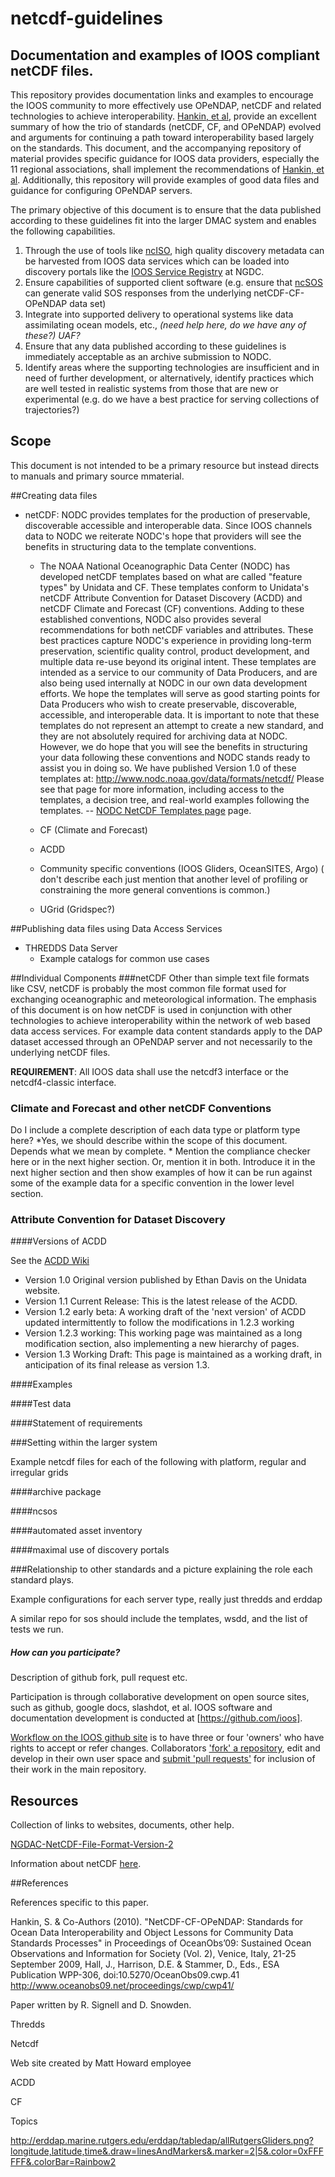 netcdf-guidelines
=================

## Documentation and examples of IOOS compliant netCDF files.

This repository provides documentation links and examples to encourage the
IOOS community to more effectively use OPeNDAP, netCDF and related
technologies to achieve interoperability.  [Hankin, et
al](http://www.oceanobs09.net/proceedings/cwp/cwp41/), provide an excellent
summary of how the trio of standards (netCDF, CF, and OPeNDAP) evolved and
arguments for continuing a path toward interoperability based largely on
the standards. This document, and the accompanying repository of material
provides specific guidance for IOOS data providers, especially the 11
regional associations, shall implement the recommendations of [Hankin, et
al](http://www.oceanobs09.net/proceedings/cwp/cwp41/). Additionally, this
repository will provide examples of good data files and guidance for
configuring OPeNDAP servers. 

The primary objective of this document is to ensure that the data published
according to these guidelines fit into the larger DMAC system and enables
the following capabilities.

1. Through the use of tools like
[ncISO](http://www.ngdc.noaa.gov/eds/tds/), high quality discovery metadata
can be harvested from IOOS data services which can be loaded into discovery
portals like the [IOOS Service
Registry](https://geo-ide.noaa.gov/wiki/index.php?title=ESRI_Geoportal#IOOS_WAFs)
at NGDC.
2. Ensure capabilities of supported client software (e.g. ensure that
[ncSOS](https://github.com/asascience-open/ncSOS/wiki) can generate valid
SOS responses from the underlying netCDF-CF-OPeNDAP data set)
3. Integrate into supported delivery to operational systems like data assimilating ocean models, etc., *(need help here, do we have any of these?) UAF?*
4. Ensure that any data published according to these guidelines is
immediately acceptable as an archive submission to NODC.
5. Identify areas where the supporting technologies are insufficient and in
need of further development, or alternatively, identify practices which are
well tested in realistic systems from those that are new or experimental
(e.g. do we have a best practice for serving collections of trajectories?)

## Scope

This document is not intended to be a primary resource but instead directs
to manuals and primary  source mmaterial. 


##Creating data files
* netCDF: NODC provides templates for the production of preservable, discoverable accessible and interoperable data. 
Since IOOS channels data to NODC we reiterate NODC's hope that providers will see the benefits in structuring data to the template conventions.

   - The NOAA National Oceanographic Data Center (NODC) has developed netCDF templates based on what are called "feature types" by Unidata and CF. These templates conform to Unidata's netCDF Attribute Convention for Dataset Discovery (ACDD) and netCDF Climate and Forecast (CF) conventions. Adding to these established conventions, NODC also provides several recommendations for both netCDF variables and attributes. These best practices capture NODC's experience in providing long-term preservation, scientific quality control, product development, and multiple data re-use beyond its original intent.
These templates are intended as a service to our community of Data Producers, and are also being used internally at NODC in our own data development efforts. We hope the templates will serve as good starting points for Data Producers who wish to create preservable, discoverable, accessible, and interoperable data. It is important to note that these templates do not represent an attempt to create a new standard, and they are not absolutely required for archiving data at NODC. However, we do hope that you will see the benefits in structuring your data following these conventions and NODC stands ready to assist you in doing so.
We have published Version 1.0 of these templates at: http://www.nodc.noaa.gov/data/formats/netcdf/ Please see that page for more information, including access to the templates, a decision tree, and real-world examples following the templates. -- [NODC NetCDF Templates page](http://www.nodc.noaa.gov/data/formats/netcdf/v1.1/) page.  

   * CF (Climate and Forecast)
      
   * ACDD
   * Community specific conventions (IOOS Gliders, OceanSITES, Argo) 
   ( don't describe each just mention that another level of profiling or constraining the more general conventions is common.)
   * UGrid (Gridspec?)
   
##Publishing data files using Data Access Services
* THREDDS Data Server
  * Example catalogs for common use cases

##Individual Components
###netCDF
Other than simple text file formats like CSV, netCDF is probably the most common file format used for exchanging oceanographic and meteorological information.
The emphasis of this document is on how netCDF is used in conjunction with other technologies to achieve interoperability within the network of web based data access services. For example data content standards apply to the DAP dataset accessed through an OPeNDAP server and not necessarily to the underlying netCDF files. 

**REQUIREMENT**: All IOOS data shall use the netcdf3 interface or the netcdf4-classic interface.

### Climate and Forecast and other netCDF Conventions
Do I include a complete description of each data type or platform type here? 
*Yes, we should describe within the scope of this document. Depends what we mean by complete. *
Mention the compliance checker here or in the next higher section. Or, mention it in both. Introduce it in the next higher section and then show examples of how it can be run against some of the example data for a specific convention in the lower level section.

### Attribute Convention for Dataset Discovery
####Versions of ACDD

See the 
[ACDD Wiki](http://wiki.esipfed.org/index.php?title=Category:Attribute_Conventions_Dataset_Discovery)

- Version 1.0 Original version published by Ethan Davis on the Unidata
website. 
- Version 1.1 Current Release:	This is the latest release of the ACDD. 
- Version 1.2 early beta: A working
draft of the 'next version' of ACDD updated
intermittently to follow the modifications in 1.2.3 working
- Version 1.2.3 working: This
working page was maintained as a long modification section, also implementing a new hierarchy of pages. 
- Version 1.3 Working Draft: This
page is maintained as a working draft, in anticipation of its final release
as version 1.3.


####Examples


####Test data

####Statement of requirements


###Setting within the larger system

Example netcdf files for each of the following with platform, regular and 
irregular grids

####archive package

####ncsos

####automated asset inventory

####maximal use of discovery portals 


###Relationship to other standards and a picture explaining the role each standard plays.

Example configurations for each server type, really just thredds and erddap

A similar repo for sos should include the templates, wsdd, and the list of tests we run.


##### How can you participate? 

Description of github fork, pull request etc.

Participation is through collaborative development on open source sites,
such as github, google docs, slashdot, et al. IOOS software and
documentation development is conducted at [https://github.com/ioos].

[Workflow on the IOOS github
site](https://help.github.com/categories/bootcamp/) is to have three or four 'owners' who have
rights to accept or refer changes. Collaborators ['fork' a
repository](https://help.github.com/articles/fork-a-repo/), edit
and develop in their own user space and [submit 'pull
requests'](https://help.github.com/articles/using-pull-requests/) for
inclusion of their work in the main repository. 

## Resources

Collection of links to websites, documents, other help.

[NGDAC-NetCDF-File-Format-Version-2](https://github.com/ioos/ioosngdac/wiki/NGDAC-NetCDF-File-Format-Version-2)

Information about netCDF [here](http://www.unidata.ucar.edu/software/netcdf/docs/faq.html).


##References

References specific to this paper.

Hankin, S. & Co-Authors (2010). "NetCDF-CF-OPeNDAP: Standards for Ocean Data Interoperability and Object Lessons for Community Data Standards Processes" in Proceedings of OceanObs’09: Sustained Ocean Observations and Information for Society (Vol. 2), Venice, Italy, 21-25 September 2009, Hall, J., Harrison, D.E. & Stammer, D., Eds., ESA Publication WPP-306, doi:10.5270/OceanObs09.cwp.41
http://www.oceanobs09.net/proceedings/cwp/cwp41/

Paper written by R. Signell and D. Snowden.

Thredds

Netcdf

Web site created by Matt Howard employee

ACDD

CF

Topics

http://erddap.marine.rutgers.edu/erddap/tabledap/allRutgersGliders.png?longitude,latitude,time&.draw=linesAndMarkers&.marker=2|5&.color=0xFFFFFF&.colorBar=Rainbow2




